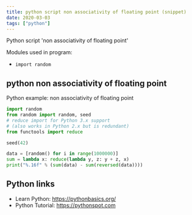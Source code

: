 ```yaml
---
title: python script non associativity of floating point (snippet)
date: 2020-03-03
tags: ["python"]
---
```

Python script 'non associativity of floating point'


Modules used in program: 
* `import random`

## python non associativity of floating point

Python example: non associativity of floating point

```python
import random
from random import random, seed
# reduce import for Python 3.x support
# (also works in Python 2.x but is redundant)
from functools import reduce

seed(42)

data = [random() for i in range(1000000)]
sum = lambda x: reduce(lambda y, z: y + z, x)
print("%.16f" % (sum(data) - sum(reversed(data))))

```

## Python links

- Learn Python: https://pythonbasics.org/
- Python Tutorial: https://pythonspot.com
